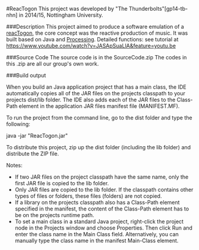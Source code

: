 #ReacTogon
This project was developed by "The Thunderbolts"[gp14-tb-nhn] in 2014/15, Nottingham University.

###Description
This project aimed to produce a software emulation of a [reacTogon](https://www.youtube.com/watch?v=AklKy2NDpqs), the core concept was the reactive production of music. It was built based on Java and [Processing](https://processing.org/).
Detailed functions: see tutorial at https://www.youtube.com/watch?v=JASApSuaLlA&feature=youtu.be

###Source Code
The source code is in the SourceCode.zip
The codes in this .zip are all our group's own work.

###Build output

When you build an Java application project that has a main class, the IDE
automatically copies all of the JAR
files on the projects classpath to your projects dist/lib folder. The IDE
also adds each of the JAR files to the Class-Path element in the application
JAR files manifest file (MANIFEST.MF).

To run the project from the command line, go to the dist folder and
type the following:

java -jar "ReacTogon.jar" 

To distribute this project, zip up the dist folder (including the lib folder)
and distribute the ZIP file.

Notes:

* If two JAR files on the project classpath have the same name, only the first
JAR file is copied to the lib folder.
* Only JAR files are copied to the lib folder.
If the classpath contains other types of files or folders, these files (folders)
are not copied.
* If a library on the projects classpath also has a Class-Path element
specified in the manifest, the content of the Class-Path element has to be on
the projects runtime path.
* To set a main class in a standard Java project, right-click the project node
in the Projects window and choose Properties. Then click Run and enter the
class name in the Main Class field. Alternatively, you can manually type the
class name in the manifest Main-Class element.
